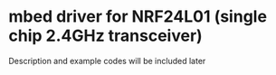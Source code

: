 # mbed driver for NRF24L01 (single chip 2.4GHz transceiver)

Description and example codes will be included later

